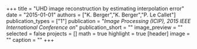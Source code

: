 +++
title = "UHD image reconstruction by estimating interpolation error"
date = "2015-01-01"
authors = ["K. Berger","K. Berger","P. Le Callet"]
publication_types = ["1"]
publication = "_Image Processing (ICIP), 2015 IEEE International Conference on_"
publication_short = ""
image_preview = ""
selected = false
projects = []
math = true
highlight = true
[header]
image = ""
caption = ""
+++


